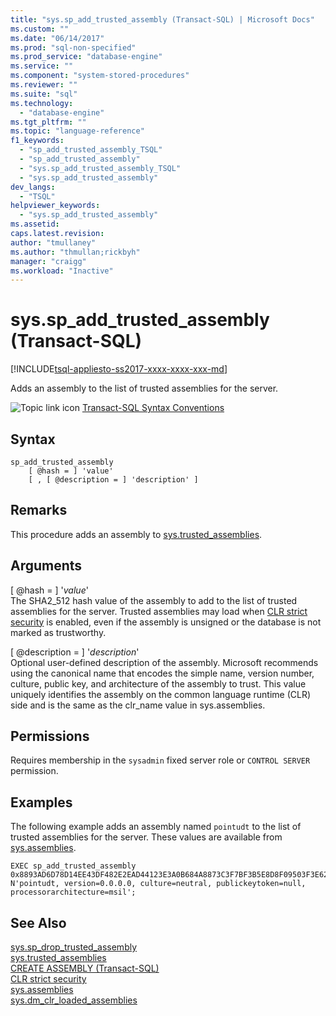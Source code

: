 ```yaml
---
title: "sys.sp_add_trusted_assembly (Transact-SQL) | Microsoft Docs"
ms.custom: ""
ms.date: "06/14/2017"
ms.prod: "sql-non-specified"
ms.prod_service: "database-engine"
ms.service: ""
ms.component: "system-stored-procedures"
ms.reviewer: ""
ms.suite: "sql"
ms.technology: 
  - "database-engine"
ms.tgt_pltfrm: ""
ms.topic: "language-reference"
f1_keywords: 
  - "sp_add_trusted_assembly_TSQL"
  - "sp_add_trusted_assembly"
  - "sys.sp_add_trusted_assembly_TSQL"
  - "sys.sp_add_trusted_assembly"
dev_langs: 
  - "TSQL"
helpviewer_keywords: 
  - "sys.sp_add_trusted_assembly"
ms.assetid: 
caps.latest.revision: 
author: "tmullaney"
ms.author: "thmullan;rickbyh"
manager: "craigg"
ms.workload: "Inactive"
---
```

# sys.sp_add_trusted_assembly (Transact-SQL)  
[!INCLUDE[tsql-appliesto-ss2017-xxxx-xxxx-xxx-md](../../includes/tsql-appliesto-ss2017-xxxx-xxxx-xxx-md.md)]

Adds an assembly to the list of trusted assemblies for the server.

 ![Topic link icon](../../database-engine/configure-windows/media/topic-link.gif "Topic link icon") [Transact-SQL Syntax Conventions](../../t-sql/language-elements/transact-sql-syntax-conventions-transact-sql.md)  


## Syntax
```  
sp_add_trusted_assembly 
    [ @hash = ] 'value'
    [ , [ @description = ] 'description' ]
```  

## Remarks  

This procedure adds an assembly to  [sys.trusted_assemblies](../../relational-databases/system-catalog-views/sys-trusted-assemblies-transact-sql.md).

## Arguments

[ @hash = ] '*value*'  
The SHA2_512 hash value of the assembly to add to the list of trusted assemblies for the server. Trusted assemblies may load when [CLR strict security](../../database-engine/configure-windows/clr-strict-security.md) is enabled, even if the assembly is unsigned or the database is not marked as trustworthy.

[ @description = ] '*description*'  
Optional user-defined description of the assembly. Microsoft recommends using the canonical name that encodes the simple name, version number, culture, public key, and architecture of the assembly to trust. This value uniquely identifies the assembly on the common language runtime (CLR) side and is the same as the clr_name value in sys.assemblies. 

## Permissions

Requires membership in the `sysadmin` fixed server role or `CONTROL SERVER` permission.

## Examples  

The following example adds an assembly named `pointudt` to the list of trusted assemblies for the server. These values are available from  [sys.assemblies](../../relational-databases/system-catalog-views/sys-assemblies-transact-sql.md).     

```  
EXEC sp_add_trusted_assembly 0x8893AD6D78D14EE43DF482E2EAD44123E3A0B684A8873C3F7BF3B5E8D8F09503F3E62370CE742BBC96FE3394477214B84C7C1B0F7A04DCC788FA99C2C09DFCCC, 
N'pointudt, version=0.0.0.0, culture=neutral, publickeytoken=null, processorarchitecture=msil';
```  

## See Also  
  [sys.sp_drop_trusted_assembly](sys-sp-drop-trusted-assembly-transact-sql.md)  
  [sys.trusted_assemblies](../../relational-databases/system-catalog-views/sys-trusted-assemblies-transact-sql.md)  
  [CREATE ASSEMBLY &#40;Transact-SQL&#41;](../../t-sql/statements/create-assembly-transact-sql.md)  
  [CLR strict security](../../database-engine/configure-windows/clr-strict-security.md)  
  [sys.assemblies](../../relational-databases/system-catalog-views/sys-assemblies-transact-sql.md)  
  [sys.dm_clr_loaded_assemblies](../../relational-databases/system-dynamic-management-views/sys-dm-clr-loaded-assemblies-transact-sql.md)  


